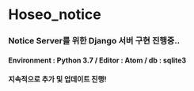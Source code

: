 # Hoseo_notice
### Notice Server를 위한 Django 서버 구현 진행중..
#### Environment : Python 3.7 / Editor : Atom / db : sqlite3
#### 지속적으로 추가 및 업데이트 진행!
